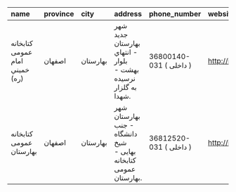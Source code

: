 | name                           | province   | city     | address                                                         | phone_number            | website             |
|:-------------------------------|:-----------|:---------|:----------------------------------------------------------------|:------------------------|:--------------------|
| كتابخانه عمومی امام خميني (ره) | اصفهان     | بهارستان | شهر جديد بهارستان - انتهاي بلوار بهشت - نرسيده به گلزار شهدا.   | 36800140-031 ( داخلی  ) | http://isfahanpl.ir |
| كتابخانه عمومی بهارستان        | اصفهان     | بهارستان | شهر بهارستان - جنب دانشگاه شیخ بهایی - كتابخانه عمومی بهارستان. | 36812520-031 ( داخلی  ) | http://isfahanpl.ir |